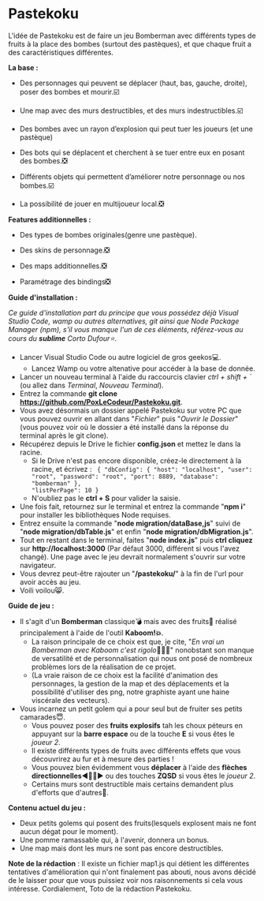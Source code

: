 # Pastekoku

L'idée de Pastekoku est de faire un jeu Bomberman avec différents types de fruits à la place des bombes (surtout des pastèques), et que chaque fruit a des caractéristiques différentes.

**La base :**

- Des personnages qui peuvent se déplacer (haut, bas, gauche, droite), poser des bombes et mourir.☑️

- Une map avec des murs destructibles, et des murs indestructibles.☑️

- Des bombes avec un rayon d’explosion qui peut tuer les joueurs (et une pastèque)

- Des bots qui se déplacent et cherchent à se tuer entre eux en posant des bombes.❎

- Différents objets qui permettent d’améliorer notre personnage ou nos bombes.☑️

- La possibilité de jouer en multijoueur local.❎

**Features additionnelles :**

- Des types de bombes originales(genre une pastèque).

- Des skins de personnage.❎

- Des maps additionnelles.❎

- Paramétrage des bindings❎

**Guide d'installation :**

*Ce guide d'installation part du principe que vous possédez déjà Visual Studio Code, wamp ou autres alternatives, git ainsi que Node Package Manager (npm), s'il vous manque l'un de ces éléments, référez-vous au cours du **sublime** Corto Dufour⭐*.
- Lancer Visual Studio Code ou autre logiciel de gros geekos💻.
    - Lancez Wamp ou votre altenative pour accéder à la base de donnée.
- Lancer un nouveau terminal à l'aide du raccourcis clavier *ctrl + shift + `* (ou allez dans *Terminal*, *Nouveau Terminal*).
- Entrez la commande **git clone https://github.com/PoxLeCodeur/Pastekoku.git**.
- Vous avez désormais un dossier appelé Pastekoku sur votre PC que vous pouvez ouvrir en allant dans "*Fichier*" puis "*Ouvrir le Dossier*" (vous pouvez voir où le dossier a été installé dans la réponse du terminal après le git clone).
- Récupérez depuis le Drive le fichier **config.json** et mettez le dans la racine.
  - Si le Drive n'est pas encore disponible, créez-le directement à la racine, et écrivez :
     <code> 
{
  "dbConfig": {
    "host": "localhost",
    "user": "root",
    "password": "root",
    "port": 8889,
    "database": "bomberman"
  },
  "listPerPage": 10
}</code>
  - N'oubliez pas le **ctrl + S** pour valider la saisie.
- Une fois fait, retournez sur le terminal et entrez la commande "**npm i**" pour installer les bibliothèques Node requises.
- Entrez ensuite la commande "**node migration/dataBase,js**" suivi de "**node migration/dbTable.js**" et enfin "**node migration/dbMigration.js**".
- Tout en restant dans le terminal, faites "**node index.js**" puis **ctrl cliquez** sur **http://localhost:3000** (Par défaut 3000, différent si vous l'avez changé). Une page avec le jeu devrait normalement s'ouvrir sur votre navigateur.
- Vous devrez peut-être rajouter un "**/pastekoku/**" à la fin de l'url pour avoir accès au jeu.
- Voili voilou😸.

**Guide de jeu :**
- Il s'agit d'un **Bomberman** classique💣 mais avec des fruits🍉 réalisé principalement à l'aide de l'outil **Kaboom!💥**.
  - La raison principale de ce choix est que, je cite, "*En vrai un Bomberman avec Kaboom c'est rigolo*🧠🧠🧠" nonobstant son manque de versatilité et de personnalisation qui nous ont posé de nombreux problèmes lors de la réalisation de ce projet.
  - (La vraie raison de ce choix est la facilité d'animation des personnages, la gestion de la map et des déplacements et la possibilité d'utiliser des png, notre graphiste ayant une haine viscérale des vecteurs).
- Vous incarnez un petit golem qui a pour seul but de fruiter ses petits camarades😇.
  - Vous pouvez poser des **fruits explosifs** tah les choux péteurs en appuyant sur la **barre espace** ou de la touche **E** si vous êtes le *joueur 2*.
  - Il existe différents types de fruits avec différents effets que vous découvrirez au fur et à mesure des parties !
  - Vous pouvez bien évidemment vous **déplacer** à l'aide des **flèches directionnelles**◀️🔼🔽▶️ ou des touches **ZQSD** si vous êtes le *joueur 2*.
  - Certains murs sont destructible mais certains demandent plus d'efforts que d'autres🧱.

**Contenu actuel du jeu :**
- Deux petits golems qui posent des fruits(lesquels explosent mais ne font aucun dégat pour le moment).
- Une pomme ramassable qui, à l'avenir, donnera un bonus.
- Une map mais dont les murs ne sont pas encore destructibles.

**Note de la rédaction** : 
Il existe un fichier map1.js qui détient les différentes tentatives d'amélioration qui n'ont finalement pas abouti, nous avons décidé de le laisser pour que vous puissiez voir nos raisonnements si cela vous intéresse.
Cordialement, Toto de la rédaction Pastekoku.
